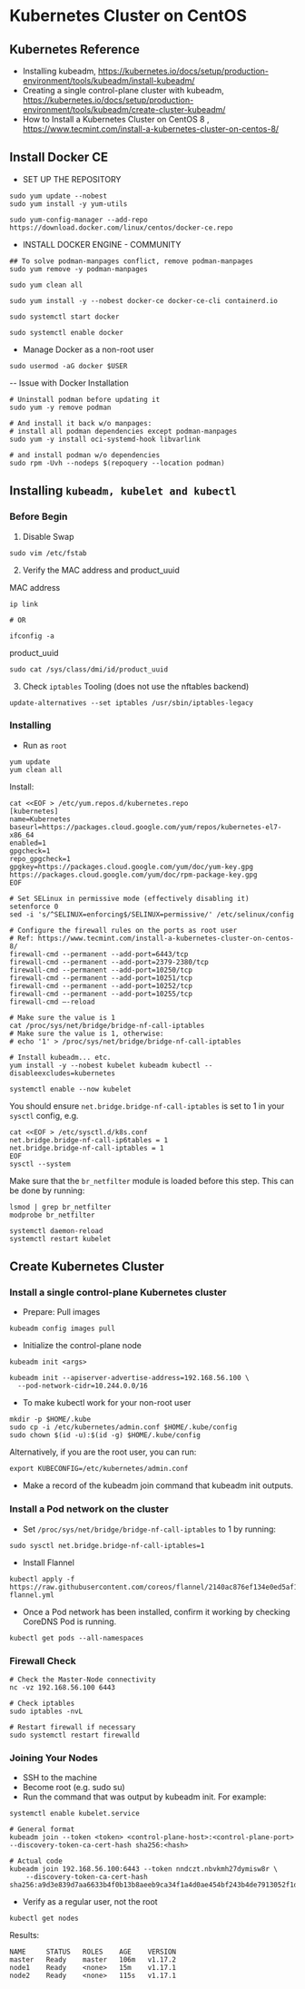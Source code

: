 # Kubernetes Cluster on CentOS

## Kubernetes Reference

* Installing kubeadm, https://kubernetes.io/docs/setup/production-environment/tools/kubeadm/install-kubeadm/
* Creating a single control-plane cluster with kubeadm, https://kubernetes.io/docs/setup/production-environment/tools/kubeadm/create-cluster-kubeadm/
* How to Install a Kubernetes Cluster on CentOS 8 , https://www.tecmint.com/install-a-kubernetes-cluster-on-centos-8/
  
## Install Docker CE
- SET UP THE REPOSITORY

```
sudo yum update --nobest
sudo yum install -y yum-utils
```

```
sudo yum-config-manager --add-repo https://download.docker.com/linux/centos/docker-ce.repo
```

- INSTALL DOCKER ENGINE - COMMUNITY
```
## To solve podman-manpages conflict, remove podman-manpages
sudo yum remove -y podman-manpages

sudo yum clean all

sudo yum install -y --nobest docker-ce docker-ce-cli containerd.io

sudo systemctl start docker

sudo systemctl enable docker
```

- Manage Docker as a non-root user
```
sudo usermod -aG docker $USER
```

-- Issue with Docker Installation
```
# Uninstall podman before updating it
sudo yum -y remove podman

# And install it back w/o manpages:
# install all podman dependencies except podman-manpages
sudo yum -y install oci-systemd-hook libvarlink

# and install podman w/o dependencies
sudo rpm -Uvh --nodeps $(repoquery --location podman)
```

## Installing `kubeadm, kubelet and kubectl`

### Before Begin

1) Disable Swap
```
sudo vim /etc/fstab
```

2) Verify the MAC address and product_uuid

MAC address
```
ip link

# OR

ifconfig -a
```

product_uuid
```
sudo cat /sys/class/dmi/id/product_uuid
```

3) Check `iptables` Tooling (does not use the nftables backend)

```
update-alternatives --set iptables /usr/sbin/iptables-legacy
```

### Installing

- Run as `root`

```
yum update
yum clean all
```

Install:
```
cat <<EOF > /etc/yum.repos.d/kubernetes.repo
[kubernetes]
name=Kubernetes
baseurl=https://packages.cloud.google.com/yum/repos/kubernetes-el7-x86_64
enabled=1
gpgcheck=1
repo_gpgcheck=1
gpgkey=https://packages.cloud.google.com/yum/doc/yum-key.gpg https://packages.cloud.google.com/yum/doc/rpm-package-key.gpg
EOF

# Set SELinux in permissive mode (effectively disabling it)
setenforce 0
sed -i 's/^SELINUX=enforcing$/SELINUX=permissive/' /etc/selinux/config

# Configure the firewall rules on the ports as root user
# Ref: https://www.tecmint.com/install-a-kubernetes-cluster-on-centos-8/
firewall-cmd --permanent --add-port=6443/tcp
firewall-cmd --permanent --add-port=2379-2380/tcp
firewall-cmd --permanent --add-port=10250/tcp
firewall-cmd --permanent --add-port=10251/tcp
firewall-cmd --permanent --add-port=10252/tcp
firewall-cmd --permanent --add-port=10255/tcp
firewall-cmd –-reload

# Make sure the value is 1
cat /proc/sys/net/bridge/bridge-nf-call-iptables
# Make sure the value is 1, otherwise:
# echo '1' > /proc/sys/net/bridge/bridge-nf-call-iptables

# Install kubeadm... etc.
yum install -y --nobest kubelet kubeadm kubectl --disableexcludes=kubernetes

systemctl enable --now kubelet
```

You should ensure `net.bridge.bridge-nf-call-iptables` is set to 1 in your `sysctl` config, e.g.
```
cat <<EOF > /etc/sysctl.d/k8s.conf
net.bridge.bridge-nf-call-ip6tables = 1
net.bridge.bridge-nf-call-iptables = 1
EOF
sysctl --system
```

Make sure that the `br_netfilter` module is loaded before this step. 
This can be done by running:
```
lsmod | grep br_netfilter
modprobe br_netfilter
```

```
systemctl daemon-reload
systemctl restart kubelet
```

## Create Kubernetes Cluster

### Install a single control-plane Kubernetes cluster

* Prepare: Pull images

```
kubeadm config images pull
```

* Initialize the control-plane node

```
kubeadm init <args>

kubeadm init --apiserver-advertise-address=192.168.56.100 \
  --pod-network-cidr=10.244.0.0/16
```

* To make kubectl work for your non-root user
```
mkdir -p $HOME/.kube
sudo cp -i /etc/kubernetes/admin.conf $HOME/.kube/config
sudo chown $(id -u):$(id -g) $HOME/.kube/config
```
Alternatively, if you are the root user, you can run:
```
export KUBECONFIG=/etc/kubernetes/admin.conf
```

* Make a record of the kubeadm join command that kubeadm init outputs.

### Install a Pod network on the cluster

* Set `/proc/sys/net/bridge/bridge-nf-call-iptables` to 1 by running:
```
sudo sysctl net.bridge.bridge-nf-call-iptables=1
```

* Install Flannel

```
kubectl apply -f https://raw.githubusercontent.com/coreos/flannel/2140ac876ef134e0ed5af15c65e414cf26827915/Documentation/kube-flannel.yml
```

* Once a Pod network has been installed, confirm it working by checking CoreDNS Pod is running.

```
kubectl get pods --all-namespaces
```

### Firewall Check

```
# Check the Master-Node connectivity
nc -vz 192.168.56.100 6443

# Check iptables
sudo iptables -nvL

# Restart firewall if necessary
sudo systemctl restart firewalld
```

### Joining Your Nodes

* SSH to the machine
* Become root (e.g. sudo su)
* Run the command that was output by kubeadm init. For example:

```
systemctl enable kubelet.service

# General format
kubeadm join --token <token> <control-plane-host>:<control-plane-port> --discovery-token-ca-cert-hash sha256:<hash>

# Actual code
kubeadm join 192.168.56.100:6443 --token nndczt.nbvkmh27dymisw8r \
    --discovery-token-ca-cert-hash sha256:a9d3e839d7aa6633b4f0b13b8aeeb9ca34f1a4d0ae454bf243b4de7913052f1d
```

* Verify as a regular user, not the root
```
kubectl get nodes
```

Results:
```
NAME     STATUS   ROLES    AGE    VERSION
master   Ready    master   106m   v1.17.2
node1    Ready    <none>   15m    v1.17.1
node2    Ready    <none>   115s   v1.17.1
```